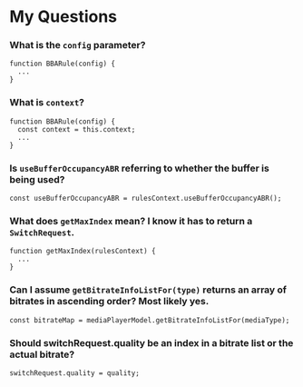 # My Questions

### What is the `config` parameter?
```
function BBARule(config) {
  ...
}
```

### What is `context`?
```
function BBARule(config) {
  const context = this.context;
  ...
}
```

### Is `useBufferOccupancyABR` referring to whether the buffer is being used?
```
const useBufferOccupancyABR = rulesContext.useBufferOccupancyABR();
```

### What does `getMaxIndex` mean? I know it has to return a `SwitchRequest`.
```
function getMaxIndex(rulesContext) {
  ...
}
```

### Can I assume `getBitrateInfoListFor(type)` returns an array of bitrates in ascending order? Most likely yes.
```
const bitrateMap = mediaPlayerModel.getBitrateInfoListFor(mediaType);
```

### Should switchRequest.quality be an index in a bitrate list or the actual bitrate?
```
switchRequest.quality = quality;
```
